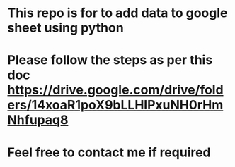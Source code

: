 # This repo is for to add data to google sheet using python
# Please follow the steps as per this doc https://drive.google.com/drive/folders/14xoaR1poX9bLLHlPxuNH0rHmNhfupaq8

# Feel free to contact me if required
